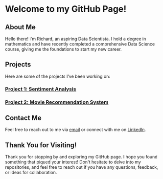 # Welcome to my GitHub Page!

## About Me

Hello there! I'm Richard, an aspiring Data Scientista. I hold a degree in mathematics and have recently completed a comprehensive Data Science course, giving me the foundations to start my new career.

## Projects

Here are some of the projects I've been working on:

### [Project 1: Sentiment Analysis](https://github.com/richie-0/sentiment_analysis)
### [Project 2: Movie Recommendation System](https://github.com/richie-0/finalCapstone)

## Contact Me

Feel free to reach out to me via [email](mailto:richard.hoyle1@hotmail.com) or connect with me on [LinkedIn](https://www.linkedin.com/in/richhoyle444).

## Thank You for Visiting!

Thank you for stopping by and exploring my GitHub page. I hope you found something that piqued your interest! Don't hesitate to delve into my repositories, and feel free to reach out if you have any questions, feedback, or ideas for collaboration.

